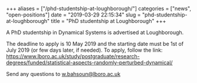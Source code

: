 +++
aliases = ["/phd-studentship-at-loughborough/"]
categories = ["news", "open-positions"]
date = "2019-03-29 22:15:34"
slug = "phd-studentship-at-loughborough"
title = "PhD studentship at Loughborough"
+++

A PhD studentship in Dynamical Systems is advertised at Loughborough.

The deadline to apply is 10 May 2019 and the starting date must be 1st
of July 2019 (or few days later, if needed). To apply, follow the
link:  
<https://www.lboro.ac.uk/study/postgraduate/research-degrees/funded/statistical-aspects-randomly-perturbed-dynamical/>

Send any questions to [w.bahsoun@lboro.ac.uk](w.bahsoun@lboro.ac.uk)
